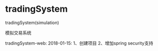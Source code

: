 # tradingSystem
tradingSystem(simulation)

模拟交易系统

tradingSystem-web:
    2018-01-15: 
      1、创建项目
      2、增加spring security支持
